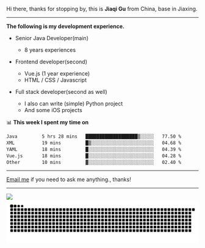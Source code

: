 Hi there, thanks for stopping by, this is **Jiaqi Gu** from China, base in Jiaxing.

---

**The following is my development experience.**

- Senior Java Developer(main)
  - 8 years experiences

- Frontend developer(second)
  - Vue.js (1 year experience)
  - HTML / CSS / Javascript
  
- Full stack developer(second as well)
  - I also can write (simple) Python project
  - And some iOS projects

📊 **This week I spent my time on**
<!--START_SECTION:waka-->

```txt
Java         5 hrs 28 mins   ███████████████████▒░░░░░   77.50 %
XML          19 mins         █▒░░░░░░░░░░░░░░░░░░░░░░░   04.68 %
YAML         18 mins         █░░░░░░░░░░░░░░░░░░░░░░░░   04.39 %
Vue.js       18 mins         █░░░░░░░░░░░░░░░░░░░░░░░░   04.28 %
Other        10 mins         ▓░░░░░░░░░░░░░░░░░░░░░░░░   02.40 %
```

<!--END_SECTION:waka-->

---

[Email me](mailto:htk2klwgr@mozmail.com?subject=Hiring_from_GitHub) if you need to ask me anything., thanks!

---

![]( https://visitor-badge.glitch.me/badge?page_id=githubgujiaqi)
![]( https://github.com/droid-Q/droid-Q/raw/output/github-contribution-grid-snake.svg#gh-dark-mode-only)
